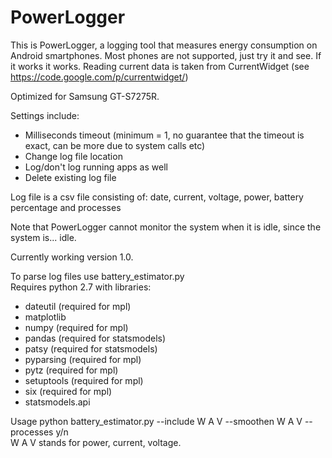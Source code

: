 # PowerLogger
This is PowerLogger, a logging tool that measures energy consumption on Android smartphones.
Most phones are not supported, just try it and see. If it works it works.
Reading current data is taken from CurrentWidget (see https://code.google.com/p/currentwidget/)

Optimized for Samsung GT-S7275R.

Settings include:
* Milliseconds timeout (minimum = 1, no guarantee that the timeout is exact, can be more due to system calls etc)
* Change log file location
* Log/don't log running apps as well
* Delete existing log file

Log file is a csv file consisting of: date, current, voltage, power, battery percentage and processes

Note that PowerLogger cannot monitor the system when it is idle, since the system is... idle.

Currently working version 1.0.

To parse log files use battery_estimator.py  
Requires python 2.7 with libraries:
* dateutil (required for mpl)
* matplotlib
* numpy (required for mpl)
* pandas (required for statsmodels)
* patsy (required for statsmodels)
* pyparsing (required for mpl)
* pytz (required for mpl)
* setuptools (required for mpl)
* six (required for mpl)
* statsmodels.api

Usage python battery_estimator.py --include W A V --smoothen W A V --processes y/n  
W A V stands for power, current, voltage.
